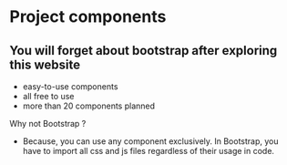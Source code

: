# Project components
## You will forget about bootstrap after exploring this website

- easy-to-use components
- all free to use
- more than 20 components planned

Why not Bootstrap ? 
- Because, you can use any component exclusively. In Bootstrap, you have to import all css and js files regardless of their usage in code.
